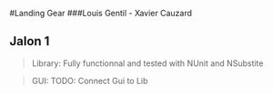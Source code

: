 #Landing Gear
###Louis Gentil - Xavier Cauzard

## Jalon 1 
>Library: Fully functionnal and tested with NUnit and NSubstite

>GUI: TODO: Connect Gui to Lib
